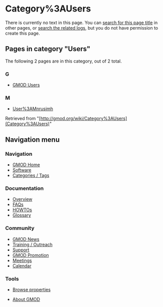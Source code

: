 



<span id="top"></span>




# <span dir="auto">Category%3AUsers</span>











There is currently no text in this page. You can [search for this page
title](Special%3ASearch/Users "Special%3ASearch/Users") in other pages, or
<span class="plainlinks"><a
href="http://gmod.org/mediawiki/index.php?title=Special:Log&amp;page=Category%3AUsers"
class="external text" rel="nofollow">search the related logs</a></span>,
but you do not have permission to create this page.




## Pages in category "Users"

The following 2 pages are in this category, out of 2 total.



### G

- [GMOD Users](GMOD_Users "GMOD Users")

### M

- [User%3AMnrusimh](User%3AMnrusimh "User%3AMnrusimh")





Retrieved from "[http://gmod.org/wiki/Category%3AUsers](Category%3AUsers)"





## Navigation menu






### 





### Navigation



- <span id="n-GMOD-Home">[GMOD Home](Main_Page)</span>
- <span id="n-Software">[Software](GMOD_Components)</span>
- <span id="n-Categories-.2F-Tags">[Categories /
  Tags](Categories)</span>




### Documentation



- <span id="n-Overview">[Overview](Overview)</span>
- <span id="n-FAQs">[FAQs](Category%3AFAQ)</span>
- <span id="n-HOWTOs">[HOWTOs](Category%3AHOWTO)</span>
- <span id="n-Glossary">[Glossary](Glossary)</span>




### Community



- <span id="n-GMOD-News">[GMOD News](GMOD_News)</span>
- <span id="n-Training-.2F-Outreach">[Training /
  Outreach](Training_and_Outreach)</span>
- <span id="n-Support">[Support](Support)</span>
- <span id="n-GMOD-Promotion">[GMOD Promotion](GMOD_Promotion)</span>
- <span id="n-Meetings">[Meetings](Meetings)</span>
- <span id="n-Calendar">[Calendar](Calendar)</span>




### Tools

- <span id="t-smwbrowselink"><a href="Special%3ABrowse/Category%3AUsers" rel="smw-browse">Browse
  properties</a></span>



- <span id="footer-places-about">[About
  GMOD](GMOD%3AAbout "GMOD%3AAbout")</span>

<!-- -->





